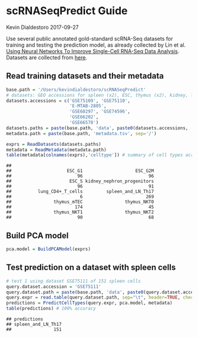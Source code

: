 scRNASeqPredict Guide
================
Kevin Dialdestoro
2017-09-27

Use several public annotated gold-standard scRNA-Seq datasets for training and testing the prediction model, as already collected by Lin et al. [Using Neural Networks To Improve Single-Cell RNA-Seq Data Analysis](https://www.biorxiv.org/content/early/2017/04/23/129759). Datasets are collected from [here](http://sb.cs.cmu.edu/scnn/).

Read training datasets and their metadata
-----------------------------------------

``` r
base.path = '/Users/kevindialdestoro/scRNASeqPredict'
# datasets: GEO accessions for spleen (x2), ESC, thymus (x2), kidney, lung
datasets.accessions = c('GSE75109', 'GSE75110',
                        'E-MTAB-2805',
                        'GSE60297', 'GSE74596',
                        'GSE66202',
                        'GSE66578')
datasets.paths = paste(base.path, 'data', paste0(datasets.accessions, '.txt'), sep='/')
metadata.path = paste(base.path, 'metadata.tsv', sep='/')

exprs = ReadDatasets(datasets.paths)
metadata = ReadMetadata(metadata.path)
table(metadata[colnames(exprs),'celltype']) # summary of cell types across the datasets
```

    ## 
    ##                     ESC_G1                    ESC_G2M 
    ##                         96                         96 
    ##                      ESC_S kidney_nephron_progenitors 
    ##                         96                         91 
    ##          lung_CD4+_T_cells         spleen_and_LN_Th17 
    ##                          6                        269 
    ##                thymus_mTEC                thymus_NKT0 
    ##                        174                         45 
    ##                thymus_NKT1                thymus_NKT2 
    ##                         90                         68

Build PCA model
---------------

``` r
pca.model = BuildPCAModel(exprs)
```

Test prediction on a dataset with spleen cells
----------------------------------------------

``` r
# test 1 using dataset GSE75111 of 151 spleen cells
query.dataset.accession = 'GSE75111'
query.dataset.path = paste(base.path, 'data', paste0(query.dataset.accession, '.txt'), sep='/')
query.expr = read.table(query.dataset.path, sep="\t", header=TRUE, check.names=FALSE, row.names=1)
predictions = PredictCellTypes(query.expr, pca.model, metadata)
table(predictions) # 100% accuracy
```

    ## predictions
    ## spleen_and_LN_Th17 
    ##                151
